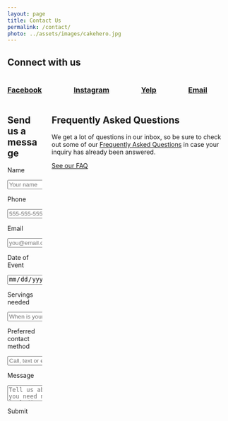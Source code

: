 ```yaml
---
layout: page
title: Contact Us
permalink: /contact/
photo: ../assets/images/cakehero.jpg
---
```


<div class="container">
	<h2>Connect with us</h2>
	<div class="columns has-text-centered is-multiline">
		<div class="column is-one-quarter-desktop is-half-tablet"><a href="http://www.facebook.com/GloriousSugarCreations/" target="_blank"><i class="fa fa-facebook-square fa-5x" aria-hidden="true"></i><h3>Facebook</h3></a></div>
		<div class="column is-one-quarter-desktop is-half-tablet"><a href="http://www.instagram.com/glorioussugarcreations/" target="_blank"><i class="fa fa-instagram fa-5x" aria-hidden="true"></i><h3>Instagram</h3></a></div>
		<div class="column is-one-quarter-desktop is-half-tablet"><a href="http://www.yelp.com/biz/glorious-sugar-creations-south-bend" target="_blank"><i class="fa fa-yelp fa-5x" aria-hidden="true"></i><h3>Yelp</h3></a></div>
		<div class="column is-one-quarter-desktop is-half-tablet"><a href="mailto:gscreations12@yahoo.com" target="_blank"><i class="fa fa-envelope fa-5x" aria-hidden="true"></i><h3>Email</h3></a></div>
	</div>
</div>

<div class="columns give-me-space">
	<div class="column is-7">
		<form role="form" action="https://formspree.io/gscreations12@yahoo.com" id="contact-form" method="POST">
		    <h2>Send us a message</h2>
		    <input type="text" name="_gotcha" style="display:none" />
		    <label class="label"></i> Name</label>
		    <p class="control">
		      <input class="input" type="text" name="from" placeholder="Your name" required aria-required="true">
		    </p>
		    <label class="label"> Phone</label>
		    <p class="control has-icon has-icon-right">
		      <input class="input" type="email" name="phone" placeholder="555-555-5555" required aria-required="true">
		    </p>
		    <label class="label"> Email</label>
		    <p class="control has-icon has-icon-right">
		      <input class="input" type="email" name="email" placeholder="you@email.com" required aria-required="true">
		    </p>
		    <label class="label"> Date of Event</label>
		    <p class="control">
		      <input class="input" type="date" name="date" placeholder="When is your event?">
		    </p>
		    <label class="label"> Servings needed</label>
		    <p class="control">
		      <input class="input" type="number" name="quantity" placeholder="When is your event?">
		    </p>
		    <label class="label"> Preferred contact method</label>
		    <p class="control">
		      <input class="input" type="text" name="contact" placeholder="Call, text or email?">
		    </p>
		    <label class="label"> Message</label>
		    <p class="control">
		      <textarea class="textarea" type="text" name="text" placeholder="Tell us about what you need need including event details, color schemes and themes, flavors and links to relevant photos." required aria-required="true"></textarea>
		    </p>
		    <input type="hidden" name="_subject" value="New message from a GSC client!" />
		    <p class="control">
		      <a class="button is-primary" type="submit" id="contact-submit">Submit</a>
		    </p>
		</form>
	</div>
	<div class="column is-one-third is-offset-1">
		<h2>Frequently Asked Questions</h2>
		<p>We get a lot of questions in our inbox, so be sure to check out some of our <a href="/faq" class="is-text-bold">Frequently Asked Questions</a> in case your inquiry has already been answered.</p>
		<a class="button is-primary is-medium give-me-space" href="/faq">See our FAQ</a>
	</div>
</div>



